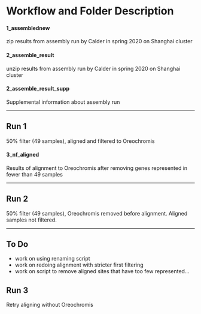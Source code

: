 # Workflow and Folder Description

#### 1_assemblednew
zip results from assembly run by Calder in spring 2020 on Shanghai cluster

#### 2_assemble_result
unzip results from assembly run by Calder in spring 2020 on Shanghai cluster

#### 2_assemble_result_supp
Supplemental information about assembly run
***

## Run 1
50% filter (49 samples), aligned and filtered to Oreochromis

#### 3_nf_aligned
Results of alignment to Oreochromis after removing genes represented in fewer than 49 samples

***
## Run 2
50% filter (49 samples), Oreochromis removed before alignment. Aligned samples not filtered.
***

## To Do
* work on using renaming script
* work on redoing alignment with stricter first filtering
* work on script to remove aligned sites that have too few represented...
 
## Run 3
Retry aligning without Oreochromis
